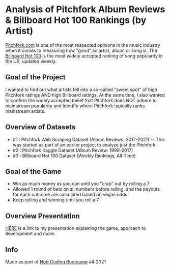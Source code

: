 # Analysis of Pitchfork Album Reviews & Billboard Hot 100 Rankings (by Artist)
[Pitchfork.com](https://pitchfork.com/) is one of the most respected opinions in the music industry when it comes to measuring how "good" an artist, album or song is. The [Billboard Hot 100](https://www.billboard.com/charts/hot-100/) is the most widely accepted ranking of song popularity in the US, updated weekly.

## Goal of the Project
I wanted to find out what artists fell into a so-called "sweet spot" of high Pitchfork ratings AND high Billboard ratings. At the same time, I also wanted to confirm the widely accepted belief that Pitchfork does NOT adhere to mainstream popularity and identify where Pitchfork typically ranks mainstream artists.

## Overview of Datasets
- #1 : Pitchfork Web Scraping Dataset (Album Reviews: 2017-2021)
-- This was started as part of an earlier project to analyze just the Pitchfork 
- #2 : Pitchfork Kaggle Dataset (Album Review: 1999-2017)
- #3 : Billboard Hot 100 Dataset (Weekly Rankings, All-Time)

## Goal of the Game
 - Win as much money as you can until you "crap" out by rolling a 7
 - Allowed 1 round of bets on all numbers before rolling, and the payouts for each outcome are calculated based on vegas odds
 - Keep rolling and winning until you roll a 7
 
## Overview Presentation
[HERE](https://docs.google.com/presentation/d/1YzxTBdAe3xwPs9h5e4PWwNci7OSNJ9DvO2xzhav46_E/edit?usp=sharing) is a link to my presentation explaining the game, approach to development and more.

## Info
Made as part of [Nod Coding Bootcamp](https://www.nodcoding.com/) #4 2021
